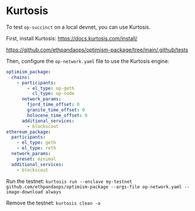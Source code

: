 # Kurtosis

To test `op-succinct` on a local devnet, you can use Kurtosis.

First, install Kurtosis: https://docs.kurtosis.com/install/

https://github.com/ethpandaops/optimism-package/tree/main/.github/tests

Then, configure the `op-network.yaml` file to use the Kurtosis engine:

```yaml
optimism_package:
  chains:
    - participants:
        - el_type: op-geth
          cl_type: op-node
      network_params:
        fjord_time_offset: 0
        granite_time_offset: 0
        holocene_time_offset: 0
      additional_services:
        - blockscout
ethereum_package:
  participants:
    - el_type: geth
    - el_type: reth
  network_params:
    preset: minimal
  additional_services:
    - blockscout
```

Run the testnet: `kurtosis run --enclave my-testnet github.com/ethpandaops/optimism-package --args-file op-network.yaml --image-download always`

Remove the testnet: `kurtosis clean -a`